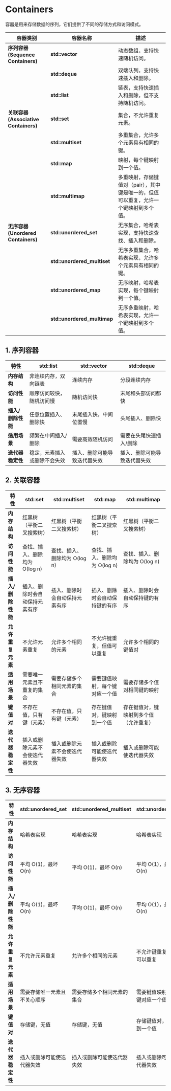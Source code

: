 # Containers

容器是用来存储数据的序列，它们提供了不同的存储方式和访问模式。

| 容器类别 | 容器名称 | 描述 |
|---------|--------|------|
| **序列容器 (Sequence Containers)** | **std::vector** | 动态数组，支持快速随机访问。 |
|                      | **std::deque**               | 双端队列，支持快速插入和删除。 |
|                      | **std::list**                | 链表，支持快速插入和删除，但不支持随机访问。 |
| **关联容器 (Associative Containers)** | **std::set**                 | 集合，不允许重复元素。 |
|                      | **std::multiset**            | 多重集合，允许多个元素具有相同的键。 |
|                      | **std::map**                 | 映射，每个键映射到一个值。 |
|                      | **std::multimap**            | 多重映射，存储键值对（pair），其中键是唯一的，但值可以重复，允许一个键映射到多个值。 |
| **无序容器 (Unordered Containers)**  | **std::unordered_set**       | 无序集合，哈希表实现，支持快速查找、插入和删除。  |
|                      | **std::unordered_multiset**  | 无序多重集合，哈希表实现，允许多个元素具有相同的键。 |
|                      | **std::unordered_map**       | 无序映射，哈希表实现，每个键映射到一个值。 |
|                      | **std::unordered_multimap**  | 无序多重映射，哈希表实现，允许一个键映射到多个值。 |

## 1. 序列容器

| 特性          | std::list      | std::vector    | std::deque     |
| ----------- | -------------- | -------------- | -------------- |
| **内存结构**    | 非连续内存，双向链表     | 连续内存           | 分段连续内存         |
| **访问性能**    | 顺序访问较快，随机访问慢   | 随机访问快          | 末尾和头部访问都快      |
| **插入/删除性能** | 任意位置插入、删除快     | 末尾插入快，中间位置慢    | 头尾插入、删除快       |
| **适用场景**    | 频繁在中间插入/删除     | 需要高效随机访问       | 需要在头尾快速插入/删除   |
| **迭代器稳定性**  | 稳定，元素插入或删除不会失效 | 插入、删除可能导致迭代器失效 | 插入、删除可能导致迭代器失效 |

## 2. 关联容器

| 特性          | **std::set**        | **std::multiset**   | **std::map**        | **std::multimap**   |
| ----------- | ------------------- | ------------------- | ------------------- | ------------------- |
| **内存结构**    | 红黑树（平衡二叉搜索树）        | 红黑树（平衡二叉搜索树）        | 红黑树（平衡二叉搜索树）        | 红黑树（平衡二叉搜索树）        |
| **访问性能**    | 查找、插入、删除均为 O(log n) | 查找、插入、删除均为 O(log n) | 查找、插入、删除均为 O(log n) | 查找、插入、删除均为 O(log n) |
| **插入/删除性能** | 插入、删除时会自动保持元素有序     | 插入、删除时会自动保持元素有序     | 插入、删除时会自动保持键的有序     | 插入、删除时会自动保持键的有序     |
| **允许重复元素**  | 不允许元素重复             | 允许多个相同的元素           | 不允许键重复，但值可以重复       | 允许多个相同的键值对          |
| **适用场景**    | 需要唯一元素且不重复的集合       | 需要存储多个相同元素的集合       | 需要键值映射，每个键对应一个值     | 需要存储多个值对相同键的映射      |
| **键值对**     | 不存在值，只有键（元素）        | 不存在值，只有键（元素）        | 存在键值对，键映射到一个值       | 存在键值对，键映射到多个值（允许重复） |
| **迭代器稳定性**  | 插入或删除元素不会使迭代器失效     | 插入或删除元素不会使迭代器失效     | 插入或删除可能使迭代器失效       | 插入或删除可能使迭代器失效       |

## 3. 无序容器

| 特性          | **std::unordered\_set** | **std::unordered\_multiset** | **std::unordered\_map** | **std::unordered\_multimap** |
| ----------- | ----------------------- | ---------------------------- | ----------------------- | ---------------------------- |
| **内存结构**    | 哈希表实现                   | 哈希表实现                        | 哈希表实现                   | 哈希表实现                        |
| **访问性能**    | 平均 O(1)，最坏 O(n)         | 平均 O(1)，最坏 O(n)              | 平均 O(1)，最坏 O(n)         | 平均 O(1)，最坏 O(n)              |
| **插入/删除性能** | 平均 O(1)，最坏 O(n)         | 平均 O(1)，最坏 O(n)              | 平均 O(1)，最坏 O(n)         | 平均 O(1)，最坏 O(n)              |
| **允许重复元素**  | 不允许元素重复                 | 允许多个相同的元素                    | 不允许键重复，但值可以重复           | 允许多个相同的键值对                   |
| **适用场景**    | 需要存储唯一元素且不关心顺序          | 需要存储多个相同元素的集合                | 需要键值映射，每个键对应一个值         | 需要存储多个值对相同键的映射               |
| **键值对**     | 存储键，无值                  | 存储键，无值                       | 存储键值对，键映射到一个值           | 存储键值对，键映射到多个值                |
| **迭代器稳定性**  | 插入或删除可能使迭代器失效           | 插入或删除可能使迭代器失效                | 插入或删除可能使迭代器失效           | 插入或删除可能使迭代器失效                |
